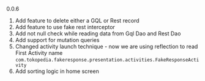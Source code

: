 0.0.6
1. Add feature to delete either a GQL or Rest record
2. Add feature to use fake rest interceptor
3. Add not null check while reading data from Gql Dao and Rest Dao
4. Add support for mutation queries
5. Changed activity launch technique - now we are using reflection to read First Activity name
 `com.tokopedia.fakeresponse.presentation.activities.FakeResponseActivity`
6. Add sorting logic in home screen